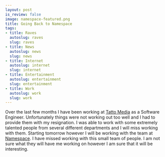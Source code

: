 ```yaml
--- 
layout: post
is_review: false
image: namespace-featured.png
title: Going Back to Namespace
tags: 
- title: Raves
  autoslug: raves
  slug: raves
- title: News
  autoslug: news
  slug: news
- title: Internet
  autoslug: internet
  slug: internet
- title: Entertainment
  autoslug: entertainment
  slug: entertainment
- title: Work
  autoslug: work
  slug: work
---
```

Over the last few months I have been working at [Tatto Media](http://www.tattomedia.com/) as a Software Engineer.  Unfortunately things were not working out too well and I had to provide them with my resignation.  I was able to work with some extremely talented people from several different departments and I will miss working with them.  Starting tomorrow however I will be working with the team at [Namespace](http://www.namespaceinc.com/).  I have missed working with this small team of people.  I am not sure what they will have me working on however I am sure that it will be interesting.
